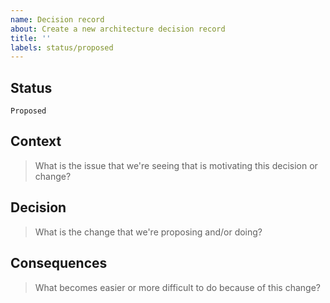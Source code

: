 ```yaml
---
name: Decision record
about: Create a new architecture decision record
title: ''
labels: status/proposed
---
```


## Status
`Proposed`

## Context
> What is the issue that we're seeing that is motivating this decision or change?

## Decision
> What is the change that we're proposing and/or doing?

## Consequences
> What becomes easier or more difficult to do because of this change?
